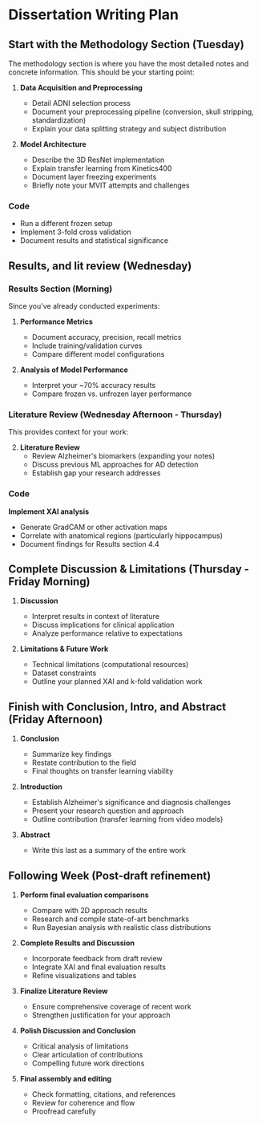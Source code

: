 # Dissertation Writing Plan

## Start with the Methodology Section (Tuesday)

The methodology section is where you have the most detailed notes and concrete information. This should be your starting point:

1. **Data Acquisition and Preprocessing**

   - Detail ADNI selection process
   - Document your preprocessing pipeline (conversion, skull stripping, standardization)
   - Explain your data splitting strategy and subject distribution

2. **Model Architecture**

   - Describe the 3D ResNet implementation
   - Explain transfer learning from Kinetics400
   - Document layer freezing experiments
   - Briefly note your MVIT attempts and challenges

### Code

- Run a different frozen setup
- Implement 3-fold cross validation
- Document results and statistical significance

## Results, and lit review (Wednesday)

### Results Section (Morning)

Since you've already conducted experiments:

1. **Performance Metrics**

   - Document accuracy, precision, recall metrics
   - Include training/validation curves
   - Compare different model configurations

2. **Analysis of Model Performance**
   - Interpret your ~70% accuracy results
   - Compare frozen vs. unfrozen layer performance

### Literature Review (Wednesday Afternoon - Thursday)

This provides context for your work:

2. **Literature Review**
   - Review Alzheimer's biomarkers (expanding your notes)
   - Discuss previous ML approaches for AD detection
   - Establish gap your research addresses

### Code

**Implement XAI analysis**

- Generate GradCAM or other activation maps
- Correlate with anatomical regions (particularly hippocampus)
- Document findings for Results section 4.4

## Complete Discussion & Limitations (Thursday - Friday Morning)

1. **Discussion**

   - Interpret results in context of literature
   - Discuss implications for clinical application
   - Analyze performance relative to expectations

2. **Limitations & Future Work**
   - Technical limitations (computational resources)
   - Dataset constraints
   - Outline your planned XAI and k-fold validation work

## Finish with Conclusion, Intro, and Abstract (Friday Afternoon)

1. **Conclusion**

   - Summarize key findings
   - Restate contribution to the field
   - Final thoughts on transfer learning viability

2. **Introduction**

   - Establish Alzheimer's significance and diagnosis challenges
   - Present your research question and approach
   - Outline contribution (transfer learning from video models)

3. **Abstract**
   - Write this last as a summary of the entire work

## Following Week (Post-draft refinement)

1. **Perform final evaluation comparisons**

   - Compare with 2D approach results
   - Research and compile state-of-art benchmarks
   - Run Bayesian analysis with realistic class distributions

2. **Complete Results and Discussion**

   - Incorporate feedback from draft review
   - Integrate XAI and final evaluation results
   - Refine visualizations and tables

3. **Finalize Literature Review**

   - Ensure comprehensive coverage of recent work
   - Strengthen justification for your approach

4. **Polish Discussion and Conclusion**

   - Critical analysis of limitations
   - Clear articulation of contributions
   - Compelling future work directions

5. **Final assembly and editing**
   - Check formatting, citations, and references
   - Review for coherence and flow
   - Proofread carefully

<!-- TODO figure out dependencies for each section, methodology should be fine -->
